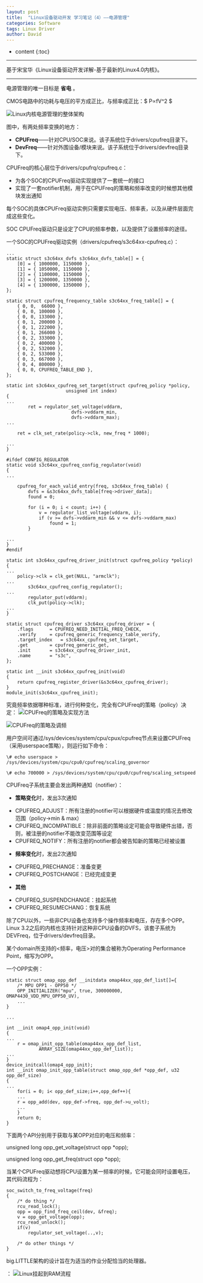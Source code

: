 ```yaml
---
layout: post
title:  "Linux设备驱动开发 学习笔记（4）——电源管理"
categories: Software
tags: Linux Driver
author: David
---
```


* content
{:toc}

---
基于宋宝华《Linux设备驱动开发详解-基于最新的Linux4.0内核》。

---

电源管理的唯一目标是 **省电** 。


CMOS电路中的功耗与电压的平方成正比，与频率成正比：$ P∝fV^2 $


![Linux内核电源管理的整体架构](https://github.com/titron/titron.github.io/raw/master/img/2020-2-12-linux_ddd_pm_block.png)

图中，有两处频率变换的地方：

* **CPUFreq**——针对CPU/SOC来说。该子系统位于drivers/cpufreq目录下。
* **DevFreq**——针对外围设备/模块来说。该子系统位于drivers/devfreq目录下。

CPUFreq的核心层位于drivers/cpufrq/cpufreq.c：

* 为各个SOC的CPUFreq驱动实现提供了一套统一的接口
* 实现了一套notifier机制，用于在CPUFreq的策略和频率改变的时候想其他模块发出通知

每个SOC的具体CPUFreq驱动实例只需要实现电压、频率表，以及从硬件层面完成这些变化。

SOC CPUFreq驱动只是设定了CPU的频率参数，以及提供了设置频率的途径。

一个SOC的CPUFreq驱动实例（drivers/cpufreq/s3c64xx-cpufreq.c）：

```
...
static struct s3c64xx_dvfs s3c64xx_dvfs_table[] = {
	[0] = { 1000000, 1150000 },
	[1] = { 1050000, 1150000 },
	[2] = { 1100000, 1150000 },
	[3] = { 1200000, 1350000 },
	[4] = { 1300000, 1350000 },
};

static struct cpufreq_frequency_table s3c64xx_freq_table[] = {
	{ 0, 0,  66000 },
	{ 0, 0, 100000 },
	{ 0, 0, 133000 },
	{ 0, 1, 200000 },
	{ 0, 1, 222000 },
	{ 0, 1, 266000 },
	{ 0, 2, 333000 },
	{ 0, 2, 400000 },
	{ 0, 2, 532000 },
	{ 0, 2, 533000 },
	{ 0, 3, 667000 },
	{ 0, 4, 800000 },
	{ 0, 0, CPUFREQ_TABLE_END },
};

static int s3c64xx_cpufreq_set_target(struct cpufreq_policy *policy,
				      unsigned int index)
{
...
		ret = regulator_set_voltage(vddarm,
					    dvfs->vddarm_min,
					    dvfs->vddarm_max);
...

	ret = clk_set_rate(policy->clk, new_freq * 1000);
	
...
}

#ifdef CONFIG_REGULATOR
static void s3c64xx_cpufreq_config_regulator(void)
{
...

	cpufreq_for_each_valid_entry(freq, s3c64xx_freq_table) {
		dvfs = &s3c64xx_dvfs_table[freq->driver_data];
		found = 0;

		for (i = 0; i < count; i++) {
			v = regulator_list_voltage(vddarm, i);
			if (v >= dvfs->vddarm_min && v <= dvfs->vddarm_max)
				found = 1;
		}

...
}
#endif

static int s3c64xx_cpufreq_driver_init(struct cpufreq_policy *policy)
{
...
	policy->clk = clk_get(NULL, "armclk");
...
		s3c64xx_cpufreq_config_regulator();
...
		regulator_put(vddarm);
		clk_put(policy->clk);
...
}

static struct cpufreq_driver s3c64xx_cpufreq_driver = {
	.flags		= CPUFREQ_NEED_INITIAL_FREQ_CHECK,
	.verify		= cpufreq_generic_frequency_table_verify,
	.target_index	= s3c64xx_cpufreq_set_target,
	.get		= cpufreq_generic_get,
	.init		= s3c64xx_cpufreq_driver_init,
	.name		= "s3c",
};

static int __init s3c64xx_cpufreq_init(void)
{
	return cpufreq_register_driver(&s3c64xx_cpufreq_driver);
}
module_init(s3c64xx_cpufreq_init);

```

究竟频率依据哪种标准，进行何种变化，完全有CPUFreq的策略（policy）决定：
![CPUFreq的策略及实现方法](https://github.com/titron/titron.github.io/raw/master/img/2020-2-12-linux_ddd_pm_policy.png)

![CPUFreq的策略及调频](https://github.com/titron/titron.github.io/raw/master/img/2020-2-12-linux_ddd_pm_adjfreq.png)

用户空间可通过/sys/devices/system/cpu/cpux/cpufreq节点来设置CPUFreq（采用userspace策略），则运行如下命令：

```
\# echo userspace > /sys/devices/system/cpu/cpu0/cpufreq/scaling_governor

\# echo 700000 > /sys/devices/system/cpu/cpu0/cpufreq/scaling_setspeed

```

CPUFreq子系统主要会发出两种通知（notifier）：

* **策略变化**时，发出3次通知
- CPUFREQ_ADJUST：所有注册的notifier可以根据硬件或温度的情况去修改范围（policy->min & max）
- CPUFREQ_INCOMPATIBLE：除非前面的策略设定可能会导致硬件出错，否则，被注册的notifier不能改变范围等设定
- CPUFREQ_NOTIFY：所有注册的notifier都会被告知新的策略已经被设置

* **频率变化**时，发出2次通知
- CPUFREQ_PRECHANGE：准备变更
- CPUFREQ_POSTCHANGE：已经完成变更

* **其他**
- CPUFREQ_SUSPENDCHANGE：挂起系统
- CPUFREQ_RESUMECHANG：恢复系统

除了CPU以外，一些非CPU设备也支持多个操作频率和电压，存在多个OPP。Linux 3.2之后的内核也支持针对这种非CPU设备的DVFS，该套子系统为DEVFreq，位于drivers/devfreq目录。

某个domain所支持的<频率，电压>对的集合被称为Operating Performance Point，缩写为OPP。

一个OPP实例：

```
static struct omap_opp_def __initdata omap44xx_opp_def_list[]={
	/* MPU OPP1 - OPP50 */
	OPP_INITIALIZER("mpu", true, 300000000, OMAP4430_VDD_MPU_OPP50_UV),
	...
}

...

int __init omap4_opp_init(void)
{
...
	r = omap_init_opp_table(omap44xx_opp_def_list,
			ARRAY_SIZE(omap44xx_opp_def_list));
...
}
device_initcall(omap4_opp_init);
int __init omap_init_opp_table(struct omap_opp_def *opp_def, u32 opp_def_size)
{
...
	for(i = 0; i< opp_def_size;i++,opp_def++){
	...
	r = opp_add(dev, opp_def->freq, opp_def->u_volt);
	...
	}
	return 0;
}

```

下面两个API分别用于获取与某OPP对应的电压和频率：

unsigned long opp\_get\_voltage(struct opp *opp);

unsigned long opp\_get\_freq(struct opp *opp);

当某个CPUFreq驱动想将CPU设置为某一频率的时候，它可能会同时设置电压，其代码流程为：

```
soc_switch_to_freq_voltage(freq)
{
	/* do thing */
	rcu_read_lock();
	opp = opp_find_freq_ceil(dev, &freq);
	v = opp_get_voltage(opp);
	rcu_read_unlock();
	if(v)
		regulator_set_voltage(..,v);
		
	/* do other things */	
}
```

big.LITTLE架构的设计旨在为适当的作业分配恰当的处理器。

：
![Linux挂起到RAM流程](https://github.com/titron/titron.github.io/raw/master/img/2020-2-12-linux_ddd_pm_suspendToRAM.png)